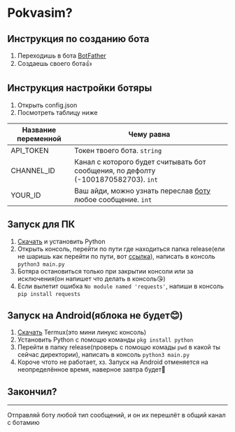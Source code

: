 # Pokvasim?
## Инструкция по созданию бота
1. Переходишь в бота [BotFather](https://t.me/botfather)
2. Создаешь своего бота👍 

## Инструкция настройки ботяры
1. Открыть config.json
2. Посмотреть таблицу ниже

Название переменной  | Чему равна
----------------|----------------------
API_TOKEN      | Токен твоего бота. `string`
CHANNEL_ID      | Канал с которого будет считывать бот сообщения, по дефолту (-1001870582703). `int`
YOUR_ID  | Ваш айди, можно узнать переслав [боту](https://t.me/getmyid_bot) любое сообщение. `int`

## Запуск для ПК
1. [Скачать](https://www.python.org/downloads/) и установить Python
2. Открыть консоль, перейти по пути где находиться папка release(ели не шаришь как перейти по пути, вот [ссылка](https://comp-security.net/%D0%BA%D0%B0%D0%BA-%D0%BF%D0%B5%D1%80%D0%B5%D0%B9%D1%82%D0%B8-%D0%B2-%D0%BF%D0%B0%D0%BF%D0%BA%D1%83-%D0%B8%D0%BB%D0%B8-%D0%BD%D0%B0-%D0%B4%D1%80%D1%83%D0%B3%D0%BE%D0%B9-%D0%B4%D0%B8%D1%81%D0%BA/)), написать в консоль `python3 main.py`
3. Ботяра остановиться только при закрытии консоли или за исключения(он напишет что делать в консоль😘)
4. Если вылетит ошибка `No module named 'requests'`, напиши в консоль `pip install requests`

## Запуск на Android(яблока не будет😊)
1. [Скачать](https://play.google.com/store/apps/details?id=com.termux) Termux(это мини линукс консоль)
2. Установить Python с помощю команды `pkg install python`
3. Перейти в папку release(проверь с помощю комады `pwd` в какой ты сейчас директории), написать в консоль `python3 main.py`
4. Короче чтото не работает, хз. Запуск на Android отменяется на неопределённое время, наверное завтра будет🤗

## Закончил?
----
Отправляй боту любой тип сообщений, и он их перешлёт в общий канал с ботамию
